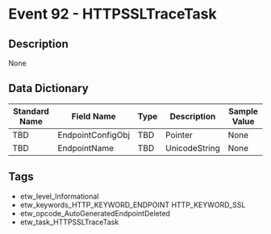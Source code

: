# Event 92 - HTTPSSLTraceTask

## Description
None

## Data Dictionary
|Standard Name|Field Name|Type|Description|Sample Value|
|---|---|---|---|---|
|TBD|EndpointConfigObj|TBD|Pointer|None|None|
|TBD|EndpointName|TBD|UnicodeString|None|None|

## Tags
* etw_level_Informational
* etw_keywords_HTTP_KEYWORD_ENDPOINT HTTP_KEYWORD_SSL
* etw_opcode_AutoGeneratedEndpointDeleted
* etw_task_HTTPSSLTraceTask